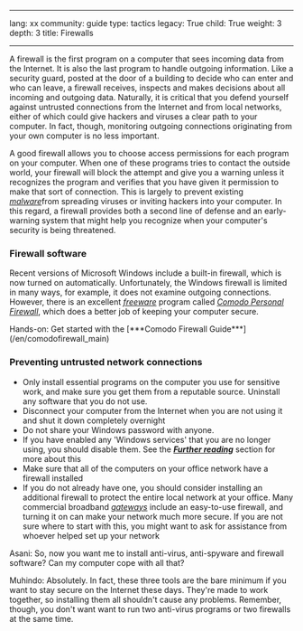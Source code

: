 

---

lang: xx
community: guide
type: tactics
legacy: True
child: True
weight: 3
depth: 3
title: Firewalls

---

A firewall is the first program on a computer that sees incoming data from the
Internet. It is also the last program to handle outgoing information.
Like a security guard, posted at the door of a building to decide who can enter and who can leave, a firewall receives, inspects
and makes decisions about all incoming and outgoing data. Naturally, it
is critical that you defend yourself against untrusted connections from
the Internet and from local networks, either of which could give
hackers and viruses a clear path to your computer. In fact, though, monitoring
outgoing connections originating from your own computer is no less important.

A good firewall allows you to choose access permissions for each
program on your computer. When one of these programs tries to contact
the outside world, your firewall will block the attempt and give you a
warning unless it recognizes the program and verifies that you have given
it permission to make that sort of connection. This is largely to
prevent existing [*malware*](/en/glossary#Malware)from spreading viruses or inviting hackers
into your computer. In this regard, a firewall provides both a
second line of defense and an early-warning system that might help you
recognize when your computer's security is being threatened. 



### Firewall software ###


Recent versions of Microsoft Windows include a built-in firewall, which is now turned on automatically. Unfortunately, the Windows firewall is limited in many ways, for example, it does not examine outgoing connections. However, there is an excellent [*freeware*](/en/glossary#Freeware) program called [*Comodo Personal Firewall*](/en/glossary#Comodo_Firewall), which does a better job of keeping your computer secure.

<div class=getstarted markdown=1> Hands-on: Get started with the [***Comodo Firewall Guide***](/en/comodofirewall_main)
</div>



### Preventing untrusted network connections ###
- Only install essential programs on the computer you use for
sensitive work, and make sure you get them from a reputable source. Uninstall any software that you do not use. 
- Disconnect your computer from the Internet when you are not using it and shut it down completely overnight 
- Do not share your Windows password with anyone. 
- If you have enabled any 'Windows services' that you are no longer using, you should disable them. See the [***Further reading***](/en/chapter_1_5) section for more about this
- Make sure that all of the computers on your office network have a firewall installed </li>
- If you do not already have one, you should consider installing an additional firewall to protect the entire local network at your office. Many commercial broadband [*gateways*](/en/glossary#Router) include an easy-to-use firewall, and turning it on can make your network much more secure. If you are not sure where to start with this, you might want to ask for assistance from whoever helped set up your network




<div class=background markdown=1>
Asani: So, now you want me to install anti-virus, anti-spyware and firewall software? Can my computer cope with all that?

Muhindo: Absolutely. In fact, these three tools are the bare minimum
if you want to stay secure on the Internet these days. They're made to
work together, so installing them all shouldn't cause any problems.
Remember, though, you don't want want to run two anti-virus programs or
two firewalls at the same time.
</div>


